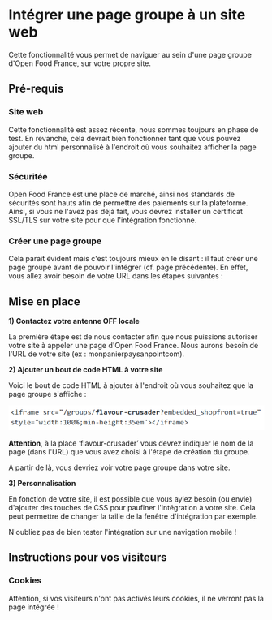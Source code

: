 # Intégrer une page groupe à un site web

Cette fonctionnalité vous permet de naviguer au sein d'une page groupe d'Open Food France, sur votre propre site.

## Pré-requis

### Site web

Cette fonctionnalité est assez récente, nous sommes toujours en phase de test. En revanche, cela devrait bien fonctionner tant que vous pouvez ajouter du html personnalisé à l'endroit où vous souhaitez afficher la page groupe.

### Sécuritée

Open Food France est une place de marché, ainsi nos standards de sécurités sont hauts afin de permettre des paiements sur la plateforme. Ainsi, si vous ne l'avez pas déjà fait, vous devrez installer un certificat SSL/TLS sur votre site pour que l'intégration fonctionne.

### Créer une page groupe

Cela parait évident mais c'est toujours mieux en le disant : il faut créer une page groupe avant de pouvoir l'intégrer \(cf. page précédente\). En effet, vous allez avoir besoin de votre URL dans les étapes suivantes :

## Mise en place

**1\) Contactez votre antenne OFF locale**

La première étape est de nous contacter afin que nous puissions autoriser votre site à appeler une page d'Open Food France. Nous aurons besoin de l'URL de votre site \(ex : monpanierpaysanpointcom\).

**2\) Ajouter un bout de code HTML à votre site**

Voici le bout de code HTML à ajouter à l'endroit où vous souhaitez que la page groupe s'affiche :

![](../../.gitbook/assets/embedded-group-code.png)

**Attention**, à la place ‘flavour-crusader’ vous devrez indiquer le nom de la page \(dans l'URL\) que vous avez choisi à l'étape de création du groupe.

A partir de là, vous devriez voir votre page groupe dans votre site.

**3\) Personnalisation**

En fonction de votre site, il est possible que vous ayiez besoin \(ou envie\) d'ajouter des touches de CSS pour paufiner l'intégration à votre site. Cela peut permettre de changer la taille de la fenêtre d'intégration par exemple.

N'oubliez pas de bien tester l'intégration sur une navigation mobile !

## Instructions pour vos visiteurs

### Cookies

Attention, si vos visiteurs n'ont pas activés leurs cookies, il ne verront pas la page intégrée !



